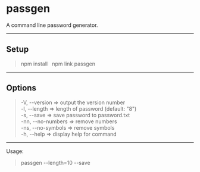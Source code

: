 # passgen

A command line password generator. </br>
___

## Setup

> npm install &nbsp;
> npm link passgen

___

## Options

 >-V, --version         =>  output the version number</br>
  -l, --length          =>  length of password (default: "8")</br>
  -s, --save             => save password to password.txt</br>
  -nn, --no-numbers      => remove numbers</br>
  -ns, --no-symbols      => remove symbols</br>
  -h, --help             => display help for command
___
Usage:
> passgen --length=10 --save
